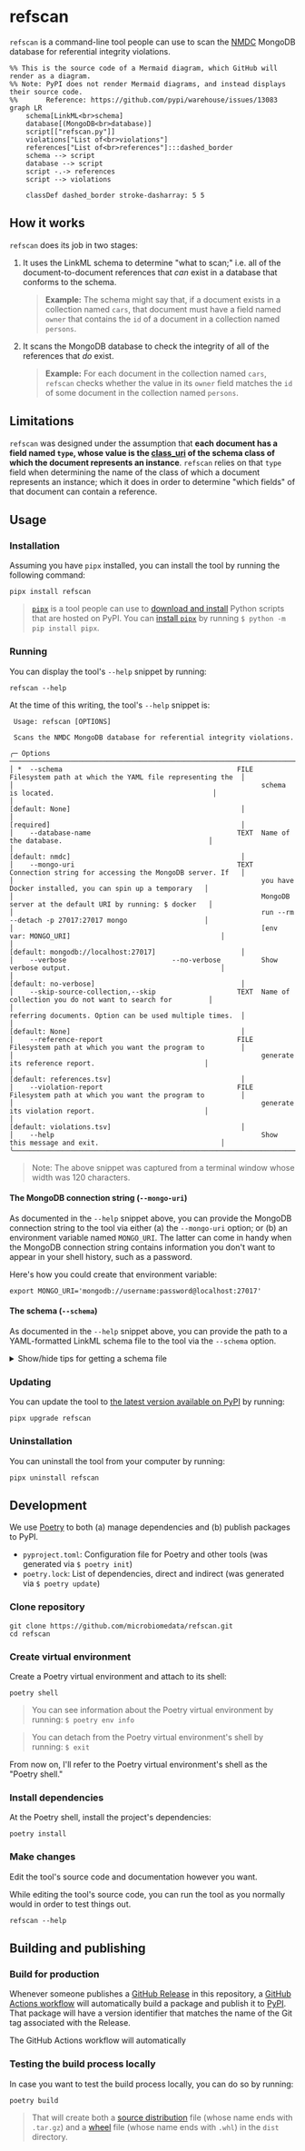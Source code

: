 # refscan

`refscan` is a command-line tool people can use to scan the [NMDC](https://microbiomedata.org/) MongoDB database
for referential integrity violations.

```mermaid
%% This is the source code of a Mermaid diagram, which GitHub will render as a diagram.
%% Note: PyPI does not render Mermaid diagrams, and instead displays their source code.
%%       Reference: https://github.com/pypi/warehouse/issues/13083
graph LR
    schema[LinkML<br>schema]
    database[(MongoDB<br>database)]
    script[["refscan.py"]]
    violations["List of<br>violations"]
    references["List of<br>references"]:::dashed_border
    schema --> script
    database --> script
    script -.-> references
    script --> violations
    
    classDef dashed_border stroke-dasharray: 5 5
```

## How it works

`refscan` does its job in two stages:
1. It uses the LinkML schema to determine "what to scan;" i.e. all of the document-to-document references
   that _can_ exist in a database that conforms to the schema.
   > **Example:** The schema might say that, if a document exists in a collection named `cars`, that document must have
   > a field named `owner` that contains the `id` of a document in a collection named `persons`.
2. It scans the MongoDB database to check the integrity of all of the references that _do_ exist.
   > **Example:** For each document in the collection named `cars`, `refscan` checks whether the value in its `owner`
   > field matches the `id` of some document in the collection named `persons`.

## Limitations

`refscan` was designed under the assumption that **each document has a field named `type`,
whose value is the [class_uri](https://linkml.io/linkml/code/metamodel.html#linkml_runtime.linkml_model.meta.ClassDefinition.class_uri) of the schema class of which the document represents an instance**.
`refscan` relies on that `type` field when determining the name of the class of which a document represents an
instance; which it does in order to determine "which fields" of that document can contain a reference.

## Usage

### Installation

Assuming you have `pipx` installed, you can install the tool by running the following command:

```shell
pipx install refscan
```

> [`pipx`](https://pipx.pypa.io/stable/) is a tool people can use to
> [download and install](https://pipx.pypa.io/stable/#where-does-pipx-install-apps-from)
> Python scripts that are hosted on PyPI.
> You can [install `pipx`](https://pipx.pypa.io/stable/installation/) by running `$ python -m pip install pipx`.

### Running

You can display the tool's `--help` snippet by running:

```shell
refscan --help
```

At the time of this writing, the tool's `--help` snippet is:

```console
 Usage: refscan [OPTIONS]

 Scans the NMDC MongoDB database for referential integrity violations.

╭─ Options ────────────────────────────────────────────────────────────────────────────────────────────────────────────╮
│ *  --schema                                           FILE  Filesystem path at which the YAML file representing the  │
│                                                             schema is located.                                       │
│                                                             [default: None]                                          │
│                                                             [required]                                               │
│    --database-name                                    TEXT  Name of the database.                                    │
│                                                             [default: nmdc]                                          │
│    --mongo-uri                                        TEXT  Connection string for accessing the MongoDB server. If   │
│                                                             you have Docker installed, you can spin up a temporary   │
│                                                             MongoDB server at the default URI by running: $ docker   │
│                                                             run --rm --detach -p 27017:27017 mongo                   │
│                                                             [env var: MONGO_URI]                                     │
│                                                             [default: mongodb://localhost:27017]                     │
│    --verbose                          --no-verbose          Show verbose output.                                     │
│                                                             [default: no-verbose]                                    │
│    --skip-source-collection,--skip                    TEXT  Name of collection you do not want to search for         │
│                                                             referring documents. Option can be used multiple times.  │
│                                                             [default: None]                                          │
│    --reference-report                                 FILE  Filesystem path at which you want the program to         │
│                                                             generate its reference report.                           │
│                                                             [default: references.tsv]                                │
│    --violation-report                                 FILE  Filesystem path at which you want the program to         │
│                                                             generate its violation report.                           │
│                                                             [default: violations.tsv]                                │
│    --help                                                   Show this message and exit.                              │
╰──────────────────────────────────────────────────────────────────────────────────────────────────────────────────────╯
```

> Note: The above snippet was captured from a terminal window whose width was 120 characters.

#### The MongoDB connection string (`--mongo-uri`)

As documented in the `--help` snippet above, you can provide the MongoDB connection string to the tool via either
(a) the `--mongo-uri` option; or (b) an environment variable named `MONGO_URI`. The latter can come in handy
when the MongoDB connection string contains information you don't want to appear in your shell history,
such as a password.

Here's how you could create that environment variable:

```shell  
export MONGO_URI='mongodb://username:password@localhost:27017'
```

#### The schema (`--schema`)

As documented in the `--help` snippet above, you can provide the path to a YAML-formatted LinkML schema file to the tool
via the `--schema` option.

<details>

<summary>
Show/hide tips for getting a schema file
</summary>

---

If you have `curl` installed, you can download a YAML file from GitHub by running the following command (after replacing
the `{...}` placeholders and customizing the path):

```shell
# Download the raw content of https://github.com/{user_or_org}/{repo}/blob/{branch}/path/to/schema.yaml
curl -o schema.yaml https://raw.githubusercontent.com/{user_or_org}/{repo}/{branch}/path/to/schema.yaml
```

For example:

```shell
# Download the raw content of https://github.com/microbiomedata/berkeley-schema-fy24/blob/main/nmdc_schema/nmdc_materialized_patterns.yaml
curl -o schema.yaml https://raw.githubusercontent.com/microbiomedata/berkeley-schema-fy24/main/nmdc_schema/nmdc_materialized_patterns.yaml
```

---
</details>

### Updating

You can update the tool to [the latest version available on PyPI](https://pypi.org/project/refscan/) by running:

```shell
pipx upgrade refscan
```

### Uninstallation

You can uninstall the tool from your computer by running:

```shell
pipx uninstall refscan
```

## Development

We use [Poetry](https://python-poetry.org/) to both (a) manage dependencies and (b) publish packages to PyPI.

- `pyproject.toml`: Configuration file for Poetry and other tools (was generated via `$ poetry init`)
- `poetry.lock`: List of dependencies, direct and indirect (was generated via `$ poetry update`)

### Clone repository

```shell
git clone https://github.com/microbiomedata/refscan.git
cd refscan
```

### Create virtual environment

Create a Poetry virtual environment and attach to its shell:

```shell
poetry shell
```

> You can see information about the Poetry virtual environment by running: `$ poetry env info`

> You can detach from the Poetry virtual environment's shell by running: `$ exit`

From now on, I'll refer to the Poetry virtual environment's shell as the "Poetry shell."

### Install dependencies

At the Poetry shell, install the project's dependencies:

```shell
poetry install
```

### Make changes

Edit the tool's source code and documentation however you want.

While editing the tool's source code, you can run the tool as you normally would in order to test things out.

```shell
refscan --help
```

## Building and publishing

### Build for production

Whenever someone publishes a [GitHub Release](https://github.com/microbiomedata/refscan/releases) in this repository,
a [GitHub Actions workflow](.github/workflows/build-and-publish-package-to-pypi.yml)
will automatically build a package and publish it to [PyPI](https://pypi.org/project/refscan/).
That package will have a version identifier that matches the name of the Git tag associated with the Release.

The GitHub Actions workflow will automatically 

### Testing the build process locally

In case you want to test the build process locally, you can do so by running:

```shell
poetry build
```

> That will create both a
> [source distribution](https://setuptools.pypa.io/en/latest/deprecated/distutils/sourcedist.html#creating-a-source-distribution)
> file (whose name ends with `.tar.gz`) and a
> [wheel](https://packaging.python.org/en/latest/specifications/binary-distribution-format/#binary-distribution-format)
> file (whose name ends with `.whl`) in the `dist` directory.
